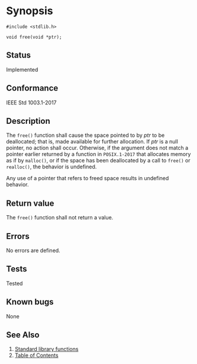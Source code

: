 # Synopsis

`#include <stdlib.h>`

`void free(void *ptr);`

## Status

Implemented

## Conformance

IEEE Std 1003.1-2017

## Description

The `free()` function shall cause the space pointed to by _ptr_ to be deallocated; that is, made available for further
allocation.
If _ptr_ is a null pointer, no action shall occur. Otherwise, if the argument does not match a pointer earlier returned
by a function in `POSIX.1-2017` that allocates memory as if by `malloc()`, or if the space has been deallocated by a
call to `free()` or `realloc()`, the behavior is undefined.

Any use of a pointer that refers to freed space results in undefined behavior.

## Return value

The `free()` function shall not return a value.

## Errors

No errors are defined.

## Tests

Tested

## Known bugs

None

## See Also

1. [Standard library functions](../README.md)
2. [Table of Contents](../../../README.md)
